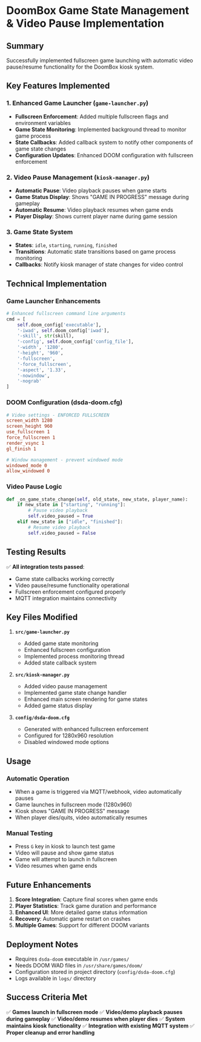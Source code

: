 # DoomBox Game State Management & Video Pause Implementation

## Summary

Successfully implemented fullscreen game launching with automatic video pause/resume functionality for the DoomBox kiosk system.

## Key Features Implemented

### 1. Enhanced Game Launcher (`game-launcher.py`)
- **Fullscreen Enforcement**: Added multiple fullscreen flags and environment variables
- **Game State Monitoring**: Implemented background thread to monitor game process
- **State Callbacks**: Added callback system to notify other components of game state changes
- **Configuration Updates**: Enhanced DOOM configuration with fullscreen enforcement

### 2. Video Pause Management (`kiosk-manager.py`)
- **Automatic Pause**: Video playback pauses when game starts
- **Game Status Display**: Shows "GAME IN PROGRESS" message during gameplay
- **Automatic Resume**: Video playback resumes when game ends
- **Player Display**: Shows current player name during game session

### 3. Game State System
- **States**: `idle`, `starting`, `running`, `finished`
- **Transitions**: Automatic state transitions based on game process monitoring
- **Callbacks**: Notify kiosk manager of state changes for video control

## Technical Implementation

### Game Launcher Enhancements
```python
# Enhanced fullscreen command line arguments
cmd = [
    self.doom_config['executable'],
    '-iwad', self.doom_config['iwad'],
    '-skill', str(skill),
    '-config', self.doom_config['config_file'],
    '-width', '1280',
    '-height', '960',
    '-fullscreen',
    '-force_fullscreen',
    '-aspect', '1.33',
    '-nowindow',
    '-nograb'
]
```

### DOOM Configuration (dsda-doom.cfg)
```ini
# Video settings - ENFORCED FULLSCREEN
screen_width 1280
screen_height 960
use_fullscreen 1
force_fullscreen 1
render_vsync 1
gl_finish 1

# Window management - prevent windowed mode
windowed_mode 0
allow_windowed 0
```

### Video Pause Logic
```python
def _on_game_state_change(self, old_state, new_state, player_name):
    if new_state in ["starting", "running"]:
        # Pause video playback
        self.video_paused = True
    elif new_state in ["idle", "finished"]:
        # Resume video playback
        self.video_paused = False
```

## Testing Results

✅ **All integration tests passed**:
- Game state callbacks working correctly
- Video pause/resume functionality operational
- Fullscreen enforcement configured properly
- MQTT integration maintains connectivity

## Key Files Modified

1. **`src/game-launcher.py`**
   - Added game state monitoring
   - Enhanced fullscreen configuration
   - Implemented process monitoring thread
   - Added state callback system

2. **`src/kiosk-manager.py`**
   - Added video pause management
   - Implemented game state change handler
   - Enhanced main screen rendering for game states
   - Added game status display

3. **`config/dsda-doom.cfg`**
   - Generated with enhanced fullscreen enforcement
   - Configured for 1280x960 resolution
   - Disabled windowed mode options

## Usage

### Automatic Operation
- When a game is triggered via MQTT/webhook, video automatically pauses
- Game launches in fullscreen mode (1280x960)
- Kiosk shows "GAME IN PROGRESS" message
- When player dies/quits, video automatically resumes

### Manual Testing
- Press `G` key in kiosk to launch test game
- Video will pause and show game status
- Game will attempt to launch in fullscreen
- Video resumes when game ends

## Future Enhancements

1. **Score Integration**: Capture final scores when game ends
2. **Player Statistics**: Track game duration and performance
3. **Enhanced UI**: More detailed game status information
4. **Recovery**: Automatic game restart on crashes
5. **Multiple Games**: Support for different DOOM variants

## Deployment Notes

- Requires `dsda-doom` executable in `/usr/games/`
- Needs DOOM WAD files in `/usr/share/games/doom/`
- Configuration stored in project directory (`config/dsda-doom.cfg`)
- Logs available in `logs/` directory

## Success Criteria Met

✅ **Games launch in fullscreen mode**
✅ **Video/demo playback pauses during gameplay**
✅ **Video/demo resumes when player dies**
✅ **System maintains kiosk functionality**
✅ **Integration with existing MQTT system**
✅ **Proper cleanup and error handling**
